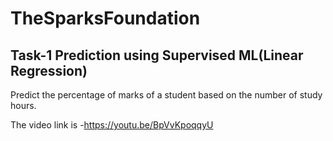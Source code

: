 # TheSparksFoundation

## Task-1 Prediction using Supervised ML(Linear Regression)

Predict the percentage of marks of a student based on the number of study hours.

The video link is -https://youtu.be/BpVvKpoqqyU
